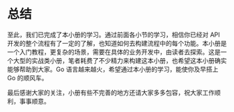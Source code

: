 # 总结

至此，我们已完成了本小册的学习。通过前面各小节的学习，相信你已经对 API 开发的整个流程有了一定的了解，也知道如何去构建流程中的每个功能。本小册是一个入门教程，更复杂的场景，需要在具体的业务开发中，由读者去探索。这是一个大型的实战类小册，笔者耗费了不少精力来构建这本小册，也希望这本小册确实能够帮助到大家。Go 语言越来越火，希望通过本小册的学习，能使你及早搭上 Go 的顺风车。

最后感谢大家的关注，小册有些不完善的地方还请大家多多包容，祝大家工作顺利，事事顺意。